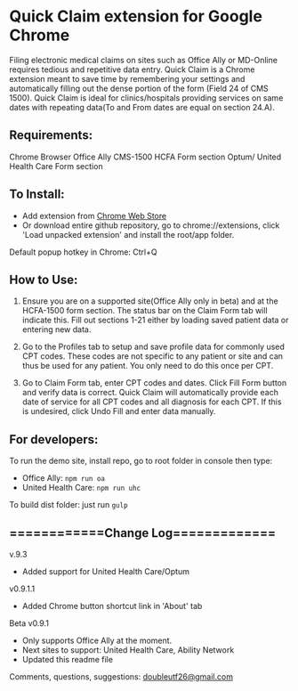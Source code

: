 Quick Claim extension for Google Chrome
==============================
Filing electronic medical claims on sites such as Office Ally or MD-Online
requires tedious and repetitive data entry. Quick Claim is a
Chrome extension meant to save time by remembering
your settings and automatically filling out the dense
portion of the form (Field 24 of CMS 1500). Quick Claim is
ideal for clinics/hospitals providing services on same dates with repeating data(To and From dates are equal on section 24.A).

## Requirements:
Chrome Browser
Office Ally CMS-1500 HCFA Form section
Optum/ United Health Care Form section

## To Install:
- Add extension from [Chrome Web Store](https://chrome.google.com/webstore/detail/quick-claim/hlmoiemagjdmhpcjeolbcehhildojkki)
- Or download entire github repository, go to chrome://extensions, click 'Load unpacked extension' and install the root/app folder.

Default popup hotkey in Chrome: Ctrl+Q

## How to Use:
1. Ensure you are on a supported site(Office Ally only in beta) and at the HCFA-1500 form section. The status bar on the Claim Form tab will indicate this.
Fill out sections 1-21 either by loading saved patient data or entering new data.

2. Go to the Profiles tab to setup and save profile data for commonly used CPT codes. These codes are not specific to any patient or site and can thus be used for any patient. You only need to do this once per CPT.

3. Go to Claim Form tab, enter CPT codes and dates. Click Fill Form button and verify data is correct. Quick Claim will automatically provide each date of service for all CPT codes and all diagnosis for each CPT. If this is undesired, click Undo Fill and enter data manually.

## For developers:
To run the demo site, install repo, go to root folder in console then type:

 - Office Ally: `npm run oa`
 - United Health Care: `npm run uhc`

To build dist folder: just run `gulp`

## ============Change Log=============

v.9.3
- Added support for United Health Care/Optum

v0.9.1.1
- Added Chrome button shortcut link in 'About' tab

Beta v0.9.1
- Only supports Office Ally at the moment.
- Next sites to support: United Health Care, Ability Network
- Updated this readme file


Comments, questions, suggestions: doubleutf26@gmail.com

